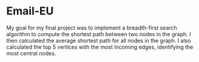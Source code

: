 # Email-EU
My goal for my final project was to implement a breadth-first search algorithm to compute the shortest path between two nodes in the graph. I then calculated the average shortest path for all nodes in the graph. I also calculated the top 5 vertices with the most incoming edges, identifying the most central nodes.
